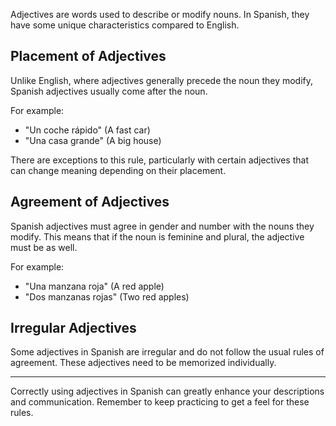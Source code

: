Adjectives are words used to describe or modify nouns. In Spanish, they have some unique characteristics compared to English.

## Placement of Adjectives

Unlike English, where adjectives generally precede the noun they modify, Spanish adjectives usually come after the noun. 

For example:
- "Un coche rápido" (A fast car)
- "Una casa grande" (A big house)

There are exceptions to this rule, particularly with certain adjectives that can change meaning depending on their placement.

## Agreement of Adjectives

Spanish adjectives must agree in gender and number with the nouns they modify. This means that if the noun is feminine and plural, the adjective must be as well.

For example:
- "Una manzana roja" (A red apple)
- "Dos manzanas rojas" (Two red apples)

## Irregular Adjectives

Some adjectives in Spanish are irregular and do not follow the usual rules of agreement. These adjectives need to be memorized individually.

---

Correctly using adjectives in Spanish can greatly enhance your descriptions and communication. Remember to keep practicing to get a feel for these rules.
